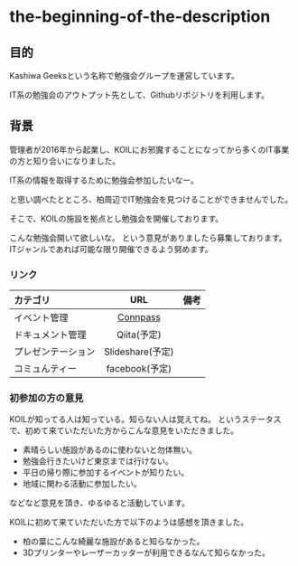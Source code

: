 # the-beginning-of-the-description

## 目的

Kashiwa Geeksという名称で勉強会グループを運営しています。

IT系の勉強会のアウトプット先として、Githubリポジトリを利用します。

## 背景

管理者が2016年から起業し、KOILにお邪魔することになってから多くのIT事業の方と知り合いになりました。

IT系の情報を取得するために勉強会参加したいなー。

と思い調べたとところ、柏周辺でIT勉強会を見つけることができませんでした。

そこで、KOILの施設を拠点とし勉強会を開催しております。


こんな勉強会開いて欲しいな。
という意見がありましたら募集しております。
ITジャンルであれば可能な限り開催できるよう努めます。

### リンク 

| カテゴリ | URL  | 備考 |
|:------------ |:--------------:| ------------:|
| イベント管理 |[Connpass](https://kashiwano-ha-geeks.connpass.com) | |
| ドキュメント管理 | Qiita(予定) | |
| プレゼンテーション  | Slideshare(予定) | |
| コミュんティー  | facebook(予定) | |


### 初参加の方の意見

KOILが知ってる人は知っている。知らない人は覚えてね。
というステータスで、初めて来ていただいた方からこんな意見をいただきました。

- 素晴らしい施設があるのに使わないと勿体無い。
- 勉強会行きたいけど東京までは行けない。
- 平日の帰り際に参加するイベントが知りたい。
- 地域に関わる活動に参加したい。

などなど意見を頂き、ゆるゆると活動しています。

KOILに初めて来ていただいた方で以下のようは感想を頂きました。

- 柏の葉にこんな綺麗な施設があると知らなかった。
- 3Dプリンターやレーザーカッターが利用できるなんて知らなかった。


